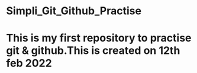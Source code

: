 # Simpli_Git_Github_Practise
# This is my first repository to practise git & github.This is created on 12th feb 2022
